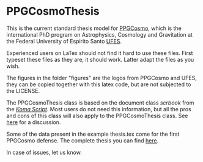 # PPGCosmoThesis

This is the current standard thesis model for [PPGCosmo](https://ppgcosmo.cosmo-ufes.org), which is the international PhD program on Astrophysics, Cosmology and Gravitation  at the Federal University of Espirito Santo [UFES](https://www.ufes.br).

Experienced users on LaTex should not find it hard to use these files. First typeset these files as they are, it should work. Latter adapt the files as you wish.

The figures in the folder "figures" are the logos from PPGCosmo and UFES, they can be copied together with this latex code, but are not subjected to the LICENSE.

The PPGCosmoThesis class is based on the document class _scrbook_ from the [_Koma Script_](https://ctan.org/pkg/koma-script). Most users do not need this information, but all the pros and cons of this class will also apply to the PPGCosmoThesis class. See [here](https://tex.stackexchange.com/questions/7742/what-are-the-strengths-and-weaknesses-of-koma-script-and-memoir) for a discussion.

Some of the data present in the example thesis.tex come for the first PPGCosmo defense. The complete thesis you can find [here](https://ppgcosmo.cosmo-ufes.org/emmanuel-frion.html).

In case of issues, let us know.
